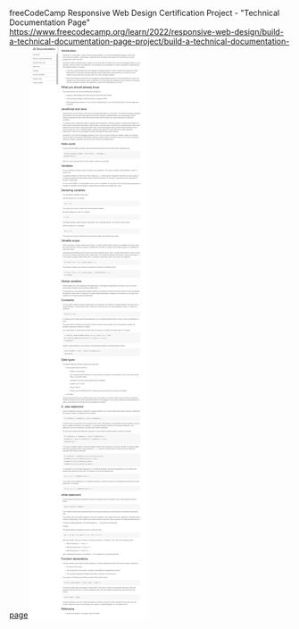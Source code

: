 freeCodeCamp Responsive Web Design Certification Project - "Technical Documentation Page"
https://www.freecodecamp.org/learn/2022/responsive-web-design/build-a-technical-documentation-page-project/build-a-technical-documentation-page
![tribute-page](https://github.com/kjulide/freecodecamp-technical-documentation-page/blob/main/freecodecamp-technical-documentation-page.png)

